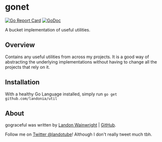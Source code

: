 # gonet

[![Go Report Card](https://goreportcard.com/badge/github.com/landonia/util)](https://goreportcard.com/report/github.com/landonia/util)
[![GoDoc](https://godoc.org/github.com/landonia/util?status.svg)](https://godoc.org/github.com/landonia/util)

A bucket implementation of useful utilities.

## Overview

Contains any useful utilities from across my projects. It is a good way of abstracting the underlying implementations without having to change all the projects that rely on it.

## Installation

With a healthy Go Language installed, simply run `go get github.com/landonia/util`

## About

gograceful was written by [Landon Wainwright](http://www.landotube.com) | [GitHub](https://github.com/landonia).

Follow me on [Twitter @landotube](http://www.twitter.com/landotube)! Although I don't really tweet much tbh.
